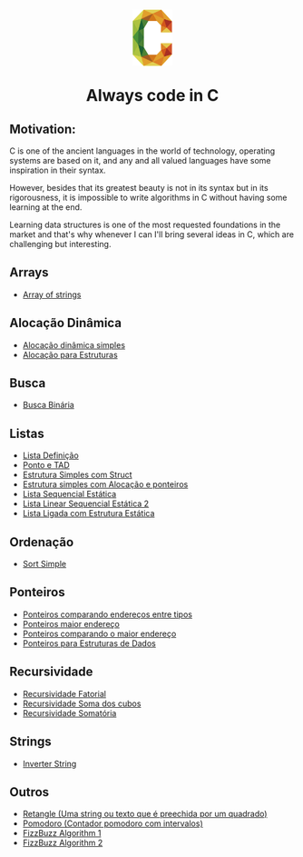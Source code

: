<h1 align="center">
  <img src="./.github/c.png" width="70px"></img>
  <p align="center">Always code in C </p>
</h1>


## Motivation:

C is one of the ancient languages in the world of technology, operating systems are based on it, and any and all valued languages have some inspiration in their syntax. 

However, besides that its greatest beauty is not in its syntax but in its rigorousness, it is impossible to write algorithms in C without having some learning at the end. 

Learning data structures is one of the most requested foundations in the market and that's why whenever I can I'll bring several ideas in C, which are challenging but interesting.


## Arrays
  - [Array of strings](https://github.com/nicolas-oliveira/ceveryday/blob/master/Junho_2020/12062020_arrOfString.c)

## Alocação Dinâmica
  - [Alocação dinâmica simples](https://github.com/nicolas-oliveira/ceveryday/blob/master/Junho_2020/09062020_allocDin.c)
  - [Alocação para Estruturas](https://github.com/nicolas-oliveira/ceveryday/blob/master/Setembro_2020/09092020_Alocacao_para_estruturas.c)

## Busca
  - [Busca Binária](https://github.com/nicolas-oliveira/ceveryday/blob/master/Setembro_2020/09092020_BuscaBinaria.c)
  
## Listas
  - [Lista Definição](https://github.com/nicolas-oliveira/ceveryday/blob/master/Agosto_2020/11082020_lista_definicao.c)
  - [Ponto e TAD](https://github.com/nicolas-oliveira/ceveryday/blob/master/Agosto_2020/12082020_ponto.c)
  - [Estrutura Simples com Struct](https://github.com/nicolas-oliveira/ceveryday/blob/master/Setembro_2020/09092020_Estrutura1_simples_com_struct.c)
  - [Estrutura simples com Alocação e ponteiros](https://github.com/nicolas-oliveira/ceveryday/blob/master/Setembro_2020/09092020_Estrutura2_malloc_ponteiro.c)
  - [Lista Sequencial Estática](https://github.com/nicolas-oliveira/ceveryday/blob/master/Agosto_2020/13082020_lista_sequencial_estatica.c)
  - [Lista Linear Sequencial Estática 2](https://github.com/nicolas-oliveira/ceveryday/blob/master/Setembro_2020/09092020_Estrutura3_lista_linear_sequencial.c)
  - [Lista Ligada com Estrutura Estática](https://github.com/nicolas-oliveira/ceveryday/blob/master/Setembro_2020/09092020_Estrutura4_Lista_ligada_de_estrutura_estatica.c)
  
## Ordenação
  - [Sort Simple](https://github.com/nicolas-oliveira/ceveryday/blob/master/Maio_2020/29052020_sort_simple.c)
  
## Ponteiros
   - [Ponteiros comparando endereços entre tipos](https://github.com/nicolas-oliveira/ceveryday/blob/master/Maio_2020/15052020_ponteiros1%20copy.c)
   - [Ponteiros maior endereço](https://github.com/nicolas-oliveira/ceveryday/blob/master/Maio_2020/15052020_ponteiros2.c)
  - [Ponteiros comparando o maior endereço](https://github.com/nicolas-oliveira/ceveryday/blob/master/Maio_2020/15052020_ponteiros3.c)
  - [Ponteiros para Estruturas de Dados](https://github.com/nicolas-oliveira/ceveryday/blob/master/Setembro_2020/09092020_Ponteiro_para_estruturas.c)
  
## Recursividade
  - [Recursividade Fatorial](https://github.com/nicolas-oliveira/ceveryday/blob/master/Maio_2020/14052020_recursividade_fatorial.c)
  - [Recursividade Soma dos cubos](https://github.com/nicolas-oliveira/ceveryday/blob/master/Maio_2020/14052020_recursividade_soma_dos_cubos.c)
  - [Recursividade Somatória](https://github.com/nicolas-oliveira/ceveryday/blob/master/Maio_2020/14052020_recursividade_somatoria.c)
  
## Strings
  - [Inverter String](https://github.com/nicolas-oliveira/ceveryday/blob/master/Maio_2020/14052020_inverter_string.c)
  
## Outros
  - [Retangle (Uma string ou texto que é preechida por um quadrado)](https://github.com/nicolas-oliveira/ceveryday/blob/master/Maio_2020/14052020_inverter_string.c)
  - [Pomodoro (Contador pomodoro com intervalos)](https://github.com/nicolas-oliveira/ceveryday/blob/master/Maio_2020/13052020_cronometro_pomodoro.c)
  - [FizzBuzz Algorithm 1](https://github.com/nicolas-oliveira/ceveryday/blob/master/Junho_2020/12062020_fizzbuzz.c)
  - [FizzBuzz Algorithm 2](https://github.com/nicolas-oliveira/ceveryday/blob/master/Junho_2020/12062020_fizzbuzz2.c)
